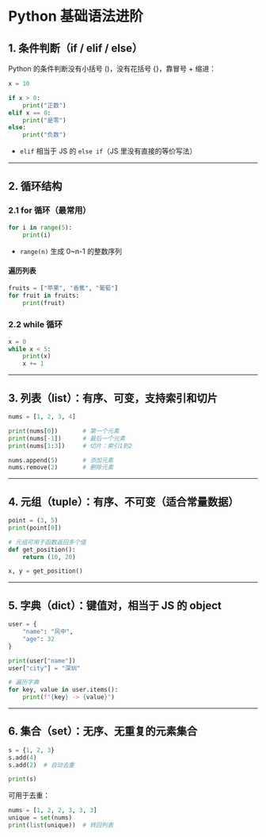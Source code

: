 # Python 基础语法进阶

## 1. 条件判断（if / elif / else）

Python 的条件判断没有小括号 ()，没有花括号 {}，靠冒号 + 缩进：

```python
x = 10

if x > 0:
    print("正数")
elif x == 0:
    print("是零")
else:
    print("负数")
```
- `elif` 相当于 JS 的 `else if`（JS 里没有直接的等价写法）

---

## 2. 循环结构

### 2.1 for 循环（最常用）

```python
for i in range(5):
    print(i)
```
- `range(n)` 生成 0~n-1 的整数序列

#### 遍历列表

```python
fruits = ["苹果", "香蕉", "葡萄"]
for fruit in fruits:
    print(fruit)
```

### 2.2 while 循环

```python
x = 0
while x < 5:
    print(x)
    x += 1
```

---

## 3. 列表（list）：有序、可变，支持索引和切片

```python
nums = [1, 2, 3, 4]

print(nums[0])       # 第一个元素
print(nums[-1])      # 最后一个元素
print(nums[1:3])     # 切片：索引1到2

nums.append(5)       # 添加元素
nums.remove(2)       # 删除元素
```

---

## 4. 元组（tuple）：有序、不可变（适合常量数据）

```python
point = (3, 5)
print(point[0])

# 元组可用于函数返回多个值
def get_position():
    return (10, 20)

x, y = get_position()
```

---

## 5. 字典（dict）：键值对，相当于 JS 的 object

```python
user = {
    "name": "风中",
    "age": 32
}

print(user["name"])
user["city"] = "深圳"

# 遍历字典
for key, value in user.items():
    print(f"{key} -> {value}")
```

---

## 6. 集合（set）：无序、无重复的元素集合

```python
s = {1, 2, 3}
s.add(4)
s.add(2)  # 自动去重

print(s)
```
可用于去重：

```python
nums = [1, 2, 2, 3, 3, 3]
unique = set(nums)
print(list(unique))  # 转回列表
```